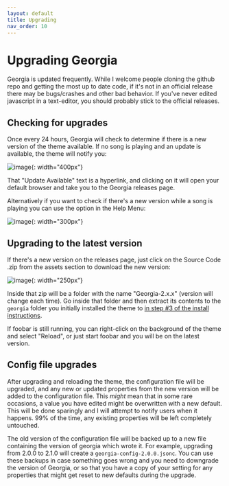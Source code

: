```yaml
---
layout: default
title: Upgrading
nav_order: 10
---
```

# Upgrading Georgia

Georgia is updated frequently. While I welcome people cloning the github repo and getting the most up to date code, if it's not in an official release there may be bugs/crashes and other bad behavior. If you've never edited javascript in a text-editor, you should probably stick to the official releases.
## Checking for upgrades

Once every 24 hours, Georgia will check to determine if there is a new version of the theme available. If no song is playing and an update is available, the theme will notify you:

![image](https://user-images.githubusercontent.com/2282004/112570504-26d42880-8db4-11eb-913f-e6c9484b90a8.png){: width="400px"}


That "Update Available" text is a hyperlink, and clicking on it will open your default browser and take you to the Georgia releases page.

Alternatively if you want to check if there's a new version while a song is playing you can use the option in the Help Menu:

![image](https://user-images.githubusercontent.com/2282004/112570802-bbd72180-8db4-11eb-971b-8b7ff4ce60bf.png){: width="300px"}

## Upgrading to the latest version

If there's a new version on the releases page, just click on the Source Code .zip from the assets section to download the new version:

![image](https://user-images.githubusercontent.com/2282004/112569622-88939300-8db2-11eb-9e86-def360cb65b9.png){: width="250px"}

Inside that zip will be a folder with the name "Georgia-2.x.x" (version will change each time). Go inside that folder and then extract its contents to the `georgia` folder you initially installed the theme to [in step #3 of the install instructions](https://kbuffington.github.io/Georgia/docs/installation.html#step-by-step-guide-please-follow-closely).

If foobar is still running, you can right-click on the background of the theme and select "Reload", or just start foobar and you will be on the latest version.

## Config file upgrades

After upgrading and reloading the theme, the configuration file will be upgraded, and any new or updated properties from the new version will be added to the configuration file. This *might* mean that in some rare occasions, a value you have edited might be overwritten with a new default. This will be done sparingly and I will attempt to notify users when it happens. 99% of the time, any existing properties will be left completely untouched.

The old version of the configuration file will be backed up to a new file containing the version of georgia which wrote it. For example, upgrading from 2.0.0 to 2.1.0 will create a `georgia-config-2.0.0.jsonc`. You can use these backups in case something goes wrong and you need to downgrade the version of Georgia, or so that you have a copy of your setting for any properties that might get reset to new defaults during the upgrade.